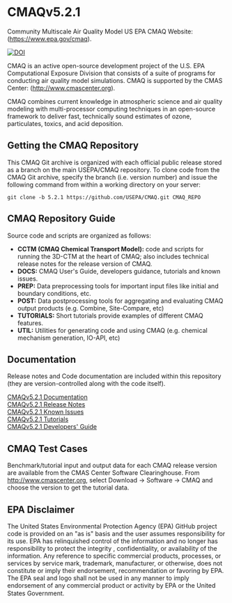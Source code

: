 CMAQv5.2.1
==========

Community Multiscale Air Quality Model US EPA CMAQ Website: (https://www.epa.gov/cmaq).

[![DOI](https://zenodo.org/badge/DOI/10.5281/zenodo.1212601.svg)](https://doi.org/10.5281/zenodo.1212601)

CMAQ is an active open-source development project of the U.S. EPA Computational Exposure Division
that consists of a suite of programs for conducting air quality model simulations.
CMAQ is supported by the CMAS Center: (http://www.cmascenter.org).

CMAQ combines current knowledge in atmospheric science and air quality modeling with multi-processor
computing techniques in an open-source framework to deliver fast, technically sound estimates of ozone,
particulates, toxics, and acid deposition.

## Getting the CMAQ Repository
This CMAQ Git archive is organized with each official public release stored as a branch on the main USEPA/CMAQ repository.
To clone code from the CMAQ Git archive, specify the branch (i.e. version number) and issue the following command from within
a working directory on your server:

```
git clone -b 5.2.1 https://github.com/USEPA/CMAQ.git CMAQ_REPO
```

## CMAQ Repository Guide
Source code and scripts are organized as follows:
* **CCTM (CMAQ Chemical Transport Model):** code and scripts for running the 3D-CTM at the heart of CMAQ; also includes technical release notes for the release version of CMAQ.
* **DOCS:** CMAQ User's Guide, developers guidance, tutorials and known issues.
* **PREP:** Data preprocessing tools for important input files like initial and boundary conditions, etc.
* **POST:** Data postprocessing tools for aggregating and evaluating CMAQ output products (e.g. Combine, Site-Compare, etc)
* **TUTORIALS:** Short tutorials provide examples of different CMAQ features.
* **UTIL:** Utilities for generating code and using CMAQ (e.g. chemical mechanism generation, IO-API, etc)

## Documentation
Release notes and Code documentation are included within this repository (they are version-controlled along with the code itself).  

[CMAQv5.2.1 Documentation](DOCS/README.md)   
[CMAQv5.2.1 Release Notes](CCTM/docs/Release_Notes/README.md)   
[CMAQv5.2.1 Known Issues](DOCS/Known_Issues/README.md)   
[CMAQv5.2.1 Tutorials](DOCS/Tutorials/README.md)   
[CMAQv5.2.1 Developers' Guide](DOCS/Developers_Guide/CMAQ_Dev_Guide.md)   

## CMAQ Test Cases
Benchmark/tutorial input and output data for each CMAQ release version are available from the CMAS Center Software Clearinghouse. From http://www.cmascenter.org, select Download -> Software -> CMAQ and choose the version to get the tutorial data.  

## EPA Disclaimer
The United States Environmental Protection Agency (EPA) GitHub project code is provided on an "as is" basis and the user assumes responsibility for its use. EPA has relinquished control of the information and no longer has responsibility to protect the integrity , confidentiality, or availability of the information. Any reference to specific commercial products, processes, or services by service mark, trademark, manufacturer, or otherwise, does not constitute or imply their endorsement, recommendation or favoring by EPA. The EPA seal and logo shall not be used in any manner to imply endorsement of any commercial product or activity by EPA or the United States Government.    [<img src="https://licensebuttons.net/p/mark/1.0/88x31.png" width="50" height="15">](https://creativecommons.org/publicdomain/zero/1.0/)
